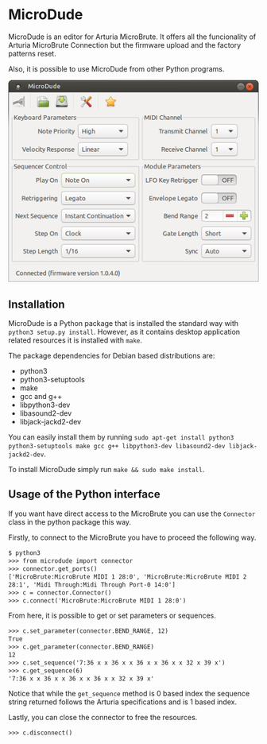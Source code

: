 # MicroDude

MicroDude is an editor for Arturia MicroBrute. It offers all the funcionality of Arturia MicroBrute Connection but the firmware upload and the factory patterns reset.

Also, it is possible to use MicroDude from other Python programs.

![Screenshot](/doc/screenshot.png)

## Installation
MicroDude is a Python package that is installed the standard way with `python3 setup.py install`. However, as it contains desktop application related resources it is installed with `make`.

The package dependencies for Debian based distributions are:
- python3
- python3-setuptools
- make
- gcc and g++
- libpython3-dev
- libasound2-dev
- libjack-jackd2-dev

You can easily install them by running `sudo apt-get install python3 python3-setuptools make gcc g++ libpython3-dev libasound2-dev libjack-jackd2-dev`.

To install MicroDude simply run `make && sudo make install`.

## Usage of the Python interface
If you want have direct access to the MicroBrute you can use the `Connector` class in the python package this way.

Firstly, to connect to the MicroBrute you have to proceed the following way.
```
$ python3
>>> from microdude import connector
>>> connector.get_ports()
['MicroBrute:MicroBrute MIDI 1 28:0', 'MicroBrute:MicroBrute MIDI 2 28:1', 'Midi Through:Midi Through Port-0 14:0']
>>> c = connector.Connector()
>>> c.connect('MicroBrute:MicroBrute MIDI 1 28:0')
```
From here, it is possible to get or set parameters or sequences.
```
>>> c.set_parameter(connector.BEND_RANGE, 12)
True
>>> c.get_parameter(connector.BEND_RANGE)
12
>>> c.set_sequence('7:36 x x 36 x x 36 x x 36 x x 32 x 39 x')
>>> c.get_sequence(6)
'7:36 x x 36 x x 36 x x 36 x x 32 x 39 x'
```
Notice that while the `get_sequence` method is 0 based index the sequence string returned follows the Arturia specifications and is 1 based index.

Lastly, you can close the connector to free the resources.
```
>>> c.disconnect()
```
